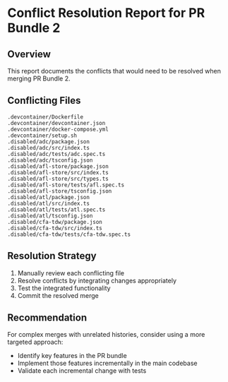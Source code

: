 # Conflict Resolution Report for PR Bundle 2

## Overview
This report documents the conflicts that would need to be resolved when merging PR Bundle 2.

## Conflicting Files
```
.devcontainer/Dockerfile
.devcontainer/devcontainer.json
.devcontainer/docker-compose.yml
.devcontainer/setup.sh
.disabled/adc/package.json
.disabled/adc/src/index.ts
.disabled/adc/tests/adc.spec.ts
.disabled/adc/tsconfig.json
.disabled/afl-store/package.json
.disabled/afl-store/src/index.ts
.disabled/afl-store/src/types.ts
.disabled/afl-store/tests/afl.spec.ts
.disabled/afl-store/tsconfig.json
.disabled/atl/package.json
.disabled/atl/src/index.ts
.disabled/atl/tests/atl.spec.ts
.disabled/atl/tsconfig.json
.disabled/cfa-tdw/package.json
.disabled/cfa-tdw/src/index.ts
.disabled/cfa-tdw/tests/cfa-tdw.spec.ts
```

## Resolution Strategy
1. Manually review each conflicting file
2. Resolve conflicts by integrating changes appropriately
3. Test the integrated functionality
4. Commit the resolved merge

## Recommendation
For complex merges with unrelated histories, consider using a more targeted approach:
- Identify key features in the PR bundle
- Implement those features incrementally in the main codebase
- Validate each incremental change with tests

